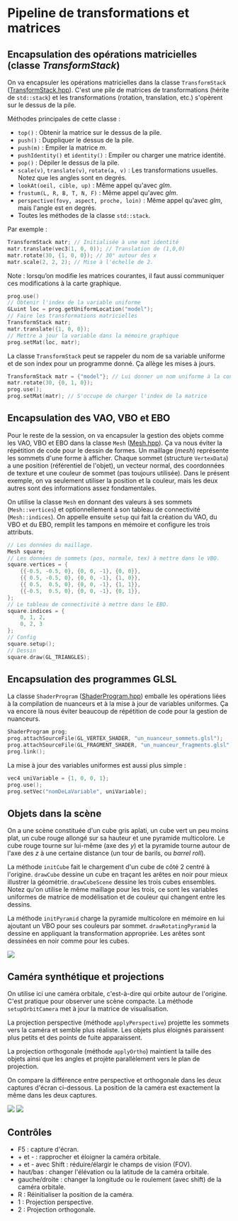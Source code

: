 # Pipeline de transformations et matrices

## Encapsulation des opérations matricielles (classe *TransformStack*)

On va encapsuler les opérations matricielles dans la classe `TransformStack` ([TransformStack.hpp](../inf2705/TransformStack.hpp)). C'est une pile de matrices de transformations (hérite de `std::stack`) et les transformations (rotation, translation, etc.) s'opèrent sur le dessus de la pile.

Méthodes principales de cette classe :

* `top()` : Obtenir la matrice sur le dessus de la pile.
* `push()` : Duppliquer le dessus de la pile.
* `push(m)` : Empiler la matrice *m*.
* `pushIdentity()` et `identity()` : Empiler ou charger une matrice identité.
* `pop()` : Dépiler le dessus de la pile.
* `scale(v)`, `translate(v)`, `rotate(a, v)` : Les transformations usuelles. Notez que les angles sont en degrés.
* `lookAt(oeil, cible, up)` : Même appel qu'avec *glm*.
* `frustum(L, R, B, T, N, F)` : Même appel qu'avec *glm*.
* `perspective(fovy, aspect, proche, loin)` : Même appel qu'avec *glm*, mais l'angle est en degrés.
* Toutes les méthodes de la classe `std::stack`.

Par exemple :

```c++
TransformStack matr; // Initialisée à une mat identité
matr.translate(vec3(1, 0, 0)); // Translation de (1,0,0)
matr.rotate(30, {1, 0, 0}); // 30° autour des x
matr.scale(2, 2, 2); // Mise à l'échelle de 2.
```

Note : lorsqu’on modifie les matrices courantes, il faut aussi  communiquer ces modifications à la carte graphique.

```c++
prog.use()
// Obtenir l'index de la variable uniforme
GLuint loc = prog.getUniformLocation("model");
// Faire les transformations matricielles
TransformStack matr;
matr.translate({1, 0, 0});
// Mettre à jour la variable dans la mémoire graphique
prog.setMat(loc, matr);
```

La classe `TransformStack` peut se rappeler du nom de sa variable uniforme et de son index pour un programme donné. Ça allège les mises à jours.

```c++
TransformStack matr = {"model"}; // Lui donner un nom uniforme à la construction
matr.rotate(30, {0, 1, 0});
prog.use();
prog.setMat(matr); // S'occupe de charger l'index de la matrice
```

## Encapsulation des VAO, VBO et EBO

Pour le reste de la session, on va encapsuler la gestion des objets comme les VAO, VBO et EBO dans la classe `Mesh` ([Mesh.hpp](../inf2705/Mesh.hpp)). Ça va nous éviter la répétition de code pour le dessin de formes. Un maillage (*mesh*) représente les sommets d'une forme à afficher. Chaque sommet (structure `VertexData`) a une position (référentiel de l'objet), un vecteur normal, des coordonnées de texture et une couleur de sommet (pas toujours utilisée). Dans le présent exemple, on va seulement utiliser la position et la couleur, mais les deux autres sont des informations assez fondamentales.

On utilise la classe `Mesh` en donnant des valeurs à ses sommets (`Mesh::vertices`) et optionnellement à son tableau de connectivité (`Mesh::indices`). On appelle ensuite `setup` qui fait la création du VAO, du VBO et du EBO, remplit les tampons en mémoire et configure les trois attributs.

```c++
// Les données du maillage.
Mesh square;
// Les données de sommets (pos, normale, tex) à mettre dans le VBO.
square.vertices = {
    {{-0.5, -0.5, 0}, {0, 0, -1}, {0, 0}},
    {{ 0.5, -0.5, 0}, {0, 0, -1}, {1, 0}},
    {{ 0.5,  0.5, 0}, {0, 0, -1}, {1, 1}},
    {{-0.5,  0.5, 0}, {0, 0, -1}, {0, 1}},
};
// Le tableau de connectivité à mettre dans le EBO.
square.indices = {
    0, 1, 2,
    0, 2, 3
};
// Config
square.setup();
// Dessin
square.draw(GL_TRIANGLES);
```

## Encapsulation des programmes GLSL

La classe `ShaderProgram` ([ShaderProgram.hpp](../inf2705/ShaderProgram.hpp)) emballe les opérations liées à la compilation de nuanceurs et à la mise à jour de variables uniformes. Ça va encore là nous éviter beaucoup de répétition de code pour la gestion de nuanceurs.

```c++
ShaderProgram prog;
prog.attachSourceFile(GL_VERTEX_SHADER, "un_nuanceur_sommets.glsl");
prog.attachSourceFile(GL_FRAGMENT_SHADER, "un_nuanceur_fragments.glsl");
prog.link();
```

La mise à jour des variables uniformes est aussi plus simple :

```c++
vec4 uniVariable = {1, 0, 0, 1};
prog.use();
prog.setVec("nomDeLaVariable", uniVariable);
```

## Objets dans la scène

On a une scène constituée d'un cube gris aplati, un cube vert un peu moins plat, un cube rouge allongé sur sa hauteur et une pyramide multicolore. Le cube rouge tourne sur lui-même (axe des *y*) et la pyramide tourne autour de l'axe des *z* à une certaine distance (un tour de barils, ou *barrel roll*).

La méthode `initCube` fait le chargement d'un cube de côté 2 centré à l'origine. `drawCube` dessine un cube en traçant les arêtes en noir pour mieux illustrer la géométrie. `drawCubeScene` dessine les trois cubes ensembles. Notez qu'on utilise le même maillage pour les trois, ce sont les variables uniformes de matrice de modélisation et de couleur qui changent entre les dessins.

La méthode `initPyramid` charge la pyramide multicolore en mémoire en lui ajoutant un VBO pour ses couleurs par sommet. `drawRotatingPyramid` la dessine en appliquant la transformation appropriée. Les arêtes sont dessinées en noir comme pour les cubes.

<img src="doc/scene.png"/>

## Caméra synthétique et projections

On utilise ici une caméra orbitale, c'est-à-dire qui orbite autour de l'origine. C'est pratique pour observer une scène compacte. La méthode `setupOrbitCamera` met à jour la matrice de visualisation.

La projection perspective (méthode `applyPerspective`) projette les sommets  vers la caméra et semble plus réaliste. Les objets plus éloignés paraissent plus petits et des points de fuite apparaissent.

La projection orthogonale (méthode `applyOrtho`) maintient la taille des objets ainsi que les angles et projète parallèlement vers le plan de projection.

On compare la différence entre perspective et orthogonale dans les deux captures d'écran ci-dessous. La position de la caméra est exactement la même dans les deux captures.

<img src="doc/scene_persp.png"/>

<img src="doc/scene_ortho.png"/>

## Contrôles

* F5 : capture d'écran.
* \+ et - : rapprocher et éloigner la caméra orbitale.
* \+ et - avec Shift : réduire/élargir le champs de vision (FOV).
* haut/bas : changer l'élévation ou la latitude de la caméra orbitale.
* gauche/droite : changer la longitude ou le roulement (avec shift) de la caméra orbitale.
* R : Réinitialiser la position de la caméra.
* 1 : Projection perspective.
* 2 : Projection orthogonale.

